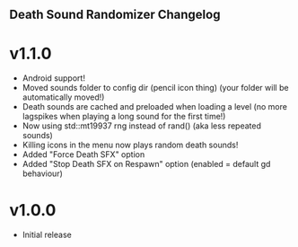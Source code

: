 ## Death Sound Randomizer Changelog
# v1.1.0
- Android support!
- Moved sounds folder to config dir (pencil icon thing) (your folder will be automatically moved!)
- Death sounds are cached and preloaded when loading a level (no more lagspikes when playing a long sound for the first time!)
- Now using std::mt19937 rng instead of rand() (aka less repeated sounds)
- Killing icons in the menu now plays random death sounds!
- Added "Force Death SFX" option
- Added "Stop Death SFX on Respawn" option (enabled = default gd behaviour)

# v1.0.0
- Initial release